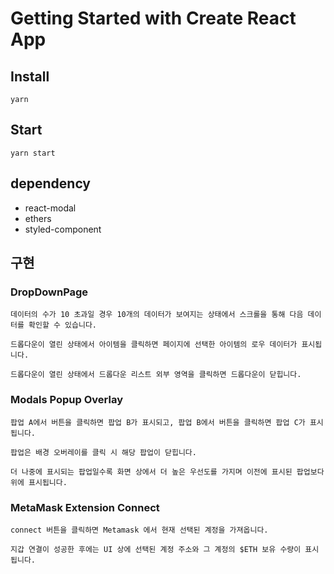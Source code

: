 # Getting Started with Create React App

## Install

`yarn`

## Start

`yarn start`

## dependency

- react-modal
- ethers
- styled-component

## 구현

### DropDownPage

    데이터의 수가 10 초과일 경우 10개의 데이터가 보여지는 상태에서 스크롤을 통해 다음 데이터를 확인할 수 있습니다.

    드롭다운이 열린 상태에서 아이템을 클릭하면 페이지에 선택한 아이템의 로우 데이터가 표시됩니다.

    드롭다운이 열린 상태에서 드롭다운 리스트 외부 영역을 클릭하면 드롭다운이 닫힙니다.

### Modals Popup Overlay

    팝업 A에서 버튼을 클릭하면 팝업 B가 표시되고, 팝업 B에서 버튼을 클릭하면 팝업 C가 표시됩니다.

    팝업은 배경 오버레이를 클릭 시 해당 팝업이 닫힙니다.

    더 나중에 표시되는 팝업일수록 화면 상에서 더 높은 우선도를 가지며 이전에 표시된 팝업보다 위에 표시됩니다.

### MetaMask Extension Connect

    connect 버튼을 클릭하면 Metamask 에서 현재 선택된 계정을 가져옵니다.

    지갑 연결이 성공한 후에는 UI 상에 선택된 계정 주소와 그 계정의 $ETH 보유 수량이 표시됩니다.
